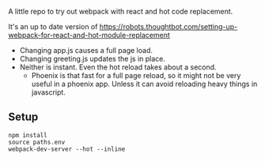 A little repo to try out webpack with react and hot code replacement.

It's an up to date version of https://robots.thoughtbot.com/setting-up-webpack-for-react-and-hot-module-replacement

- Changing app.js causes a full page load.
- Changing greeting.js updates the js in place.
- Neither is instant. Even the hot reload takes about a second.
  - Phoenix is that fast for a full page reload, so it might not be very useful in a phoenix app. Unless it can avoid reloading heavy things in javascript.

## Setup

    npm install
    source paths.env
    webpack-dev-server --hot --inline
